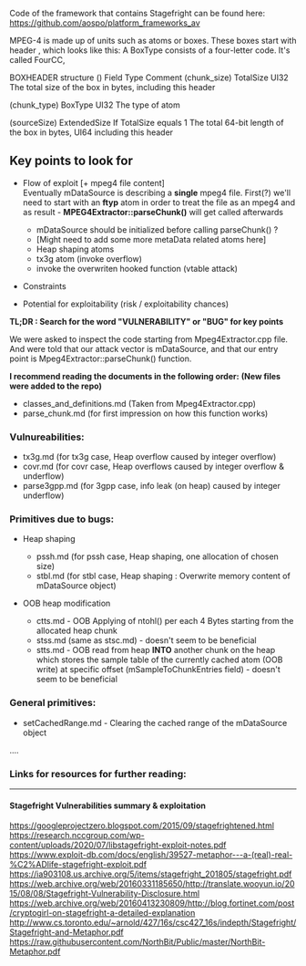 Code of the framework that contains Stagefright can be found here:
https://github.com/aospo/platform_frameworks_av

MPEG-4 is made up of units such as atoms or boxes. These boxes start with header , which looks like this: A BoxType consists of a four-letter code. It's called FourCC,

BOXHEADER structure ()
Field           Type                    Comment
(chunk_size)
TotalSize       UI32                    The total size of the box in bytes, including this header

(chunk_type)
BoxType         UI32                    The type of atom

(sourceSize)
ExtendedSize    If TotalSize equals 1   The total 64-bit length of the box in bytes,
                UI64                    including this header

## Key points to look for

- Flow of exploit [+ mpeg4 file content]  
  Eventually mDataSource is describing a **single** mpeg4 file.
  First(?) we'll need to start with an **ftyp** atom in order to treat the file as an mpeg4 and as result - **MPEG4Extractor::parseChunk()** will get called afterwards
  - mDataSource should be initialized before calling parseChunk() ?
  - [Might need to add some more metaData related atoms here]
  - Heap shaping atoms
  - tx3g atom (invoke overflow)
  - invoke the overwriten hooked function (vtable attack)
  
- Constraints 
- Potential for exploitability (risk / exploitability chances)


**TL;DR : Search for the word "VULNERABILITY" or "BUG" for key points**

We were asked to inspect the code starting from  Mpeg4Extractor.cpp file.
And were told that our attack vector is mDataSource,
and that our entry point is Mpeg4Extractor::parseChunk() function.

**I recommend reading the documents in the following order:**
**(New files were added to the repo)**

- classes_and_definitions.md (Taken from Mpeg4Extractor.cpp)
- parse_chunk.md (for first impression on how this function works)

### Vulnureabilities:
- tx3g.md (for tx3g case, Heap overflow caused by integer overflow)
- covr.md (for covr case, Heap overflows caused by integer overflow & underflow)
- parse3gpp.md (for 3gpp case, info leak (on heap) caused by integer underflow)
  
### Primitives due to bugs:
- Heap shaping 
  - pssh.md (for pssh case, Heap shaping, one allocation of chosen size)
  - stbl.md (for stbl case, Heap shaping : Overwrite memory content of mDataSource object)

- OOB heap modification
  - ctts.md - OOB Applying of ntohl() per each 4 Bytes starting from the allocated heap chunk 
  - stss.md (same as stsc.md) - doesn't seem to be beneficial
  - stts.md - OOB read from heap **INTO** another chunk on the heap which stores the sample table of the currently cached atom (OOB write) at specific offset (mSampleToChunkEntries field) - doesn't seem to be beneficial

### General primitives:
- setCachedRange.md - Clearing the cached range of the mDataSource object

....


### Links for resources for further reading:
-------------------
#### Stagefright Vulnerabilities summary & exploitation

https://googleprojectzero.blogspot.com/2015/09/stagefrightened.html    
https://research.nccgroup.com/wp-content/uploads/2020/07/libstagefright-exploit-notes.pdf   
https://www.exploit-db.com/docs/english/39527-metaphor---a-(real)-real-%C2%ADlife-stagefright-exploit.pdf  
https://ia903108.us.archive.org/5/items/stagefright_201805/stagefright.pdf  
https://web.archive.org/web/20160331185650/http://translate.wooyun.io/2015/08/08/Stagefright-Vulnerability-Disclosure.html  
https://web.archive.org/web/20160413230809/http://blog.fortinet.com/post/cryptogirl-on-stagefright-a-detailed-explanation  
http://www.cs.toronto.edu/~arnold/427/16s/csc427_16s/indepth/Stagefright/Stagefright-and-Metaphor.pdf  
https://raw.githubusercontent.com/NorthBit/Public/master/NorthBit-Metaphor.pdf  

